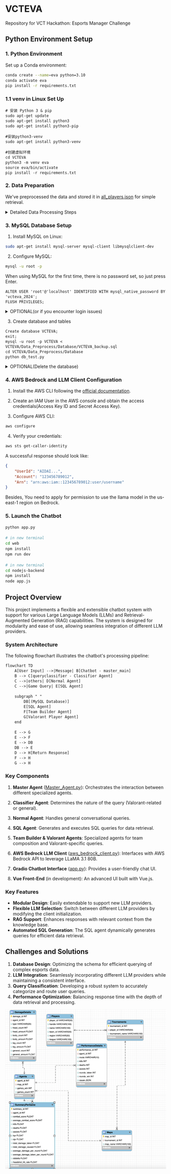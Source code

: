# VCTEVA
Repository for VCT Hackathon: Esports Manager Challenge

## Python Environment Setup

### 1. Python Environment

Set up a Conda environment:

```bash
conda create --name=eva python=3.10
conda activate eva
pip install -r requirements.txt
```


### 1.1 venv in Linux Set Up
```
# 安装 Python 3 & pip
sudo apt-get update
sudo apt-get install python3
sudo apt-get install python3-pip

#安装python3-venv
sudo apt-get install python3-venv

#创建虚拟环境
cd VCTEVA
python3 -m venv eva
source eva/bin/activate
pip install -r requirements.txt
```


### 2. Data Preparation

We've preprocessed the data and stored it in [all_players.json](/DATA/all_players.json) for simple retrieval.

<details>
<summary>Detailed Data Processing Steps</summary>

1. Download Dataset From AWS S3 Bucket

```bash
git clone https://github.com/Kleinpenny/VCTEVA.git
cd VCTEVA/Data_Preprocess/
python download_dataset.py
```

2. Preprocess the dataset:

```bash
python main.py
```

Our preprocessing pipeline involves:
- Extracting all unique players from all leagues/esports-data
- Iterating through all games to compile player statistics
- Aggregating data on agents, KDA, and other relevant metrics

3. The processed data is stored in [all_players.json](/DATA/all_players.json), containing comprehensive match data for all players.
</details>

### 3. MySQL Database Setup

1. Install MySQL on Linux:

```bash
sudo apt-get install mysql-server mysql-client libmysqlclient-dev
```

2. Configure MySQL:

```bash
mysql -u root -p
```
When using MySQL for the first time, there is no password set, so just press Enter.
```mysql
ALTER USER 'root'@'localhost' IDENTIFIED WITH mysql_native_password BY 'vcteva_2024';
FLUSH PRIVILEGES;
```
<details>
  <summary>OPTIONAL(or if you encounter login issues)</summary>

- If you need more users, you can create an account like 'admin' and set a password for it:

````mysql
CREATE USER 'admin'@'localhost' IDENTIFIED BY 'PASSWORD';
GRANT ALL PRIVILEGES ON *.* TO 'admin'@'localhost' WITH GRANT OPTION;
FLUSH PRIVILEGES;
````

- If you forget the password for the `root` or `admin` user，you can try the following steps to reset it:
  -  First, stop the MySQL service:
     ```bash
     sudo systemctl stop mysql
     ```
  - Then start MySQL in skip-grant-tables mode:
     ```bash
     sudo mysqld_safe --skip-grant-tables &
     ```
  - Log in to MySQL again, this time without a password:
    ```bash
    mysql -u root
    ```
    
  - Once logged in, reset the password for the `admin` or `root` user:
    ```mysql
    ALTER USER 'root'@'localhost' IDENTIFIED BY 'new_password';
    FLUSH PRIVILEGES;
    ```
  - Finally, restart the MySQL service:
    ```bash
    sudo systemctl start mysql
    ```
</details>

3. Create database and tables
```mysql
Create database VCTEVA;
exit;
mysql -u root -p VCTEVA < VCTEVA/Data_Preprocess/Database/VCTEVA_backup.sql
cd VCTEVA/Data_Preprocess/Database
python db_test.py
```

<details>
  <summary>OPTIONAL(Delete the database)</summary>
```sql
SET FOREIGN_KEY_CHECKS = 0;
USE VCTEVA;
DELETE FROM PerformanceDetails;
DELETE FROM Summary;
DELETE FROM Agents;
DELETE FROM Maps;
DELETE FROM Tournaments;
DELETE FROM Players;
DELETE FROM DamageDetails;
SET FOREIGN_KEY_CHECKS = 1;
```

</details>

### 4. AWS Bedrock and LLM Client Configuration

1. Install the AWS CLI following the [official documentation](https://docs.aws.amazon.com/cli/latest/userguide/getting-started-install.html).

2. Create an IAM User in the AWS console and obtain the access credentials(Access Key ID and Secret Access Key).

3. Configure AWS CLI:

```bash
aws configure
```

4. Verify your credentials:

```bash
aws sts get-caller-identity
```

A successful response should look like:

```json
{
    "UserId": "AIDAI...",
    "Account": "123456789012",
    "Arn": "arn:aws:iam::123456789012:user/username"
}
```
Besides, You need to apply for permission to use the llama model in the us-east-1 region on Bedrock.

### 5. Launch the Chatbot

```bash
python app.py

# in new terminal
cd web
npm install
npm run dev

# in new terminal
cd nodejs-backend
npm install
node app.js
```

## Project Overview

This project implements a flexible and extensible chatbot system with support for various Large Language Models (LLMs) and Retrieval-Augmented Generation (RAG) capabilities. The system is designed for modularity and ease of use, allowing seamless integration of different LLM providers.

### System Architecture

The following flowchart illustrates the chatbot's processing pipeline:

```mermaid
flowchart TD
    A[User Input] -->|Message| B[Chatbot - master_main]
    B --> C[queryclassifier - Classifier Agent]
    C -->|others| D[Normal Agent]
    C -->|Game Query| E[SQL Agent]
    
    subgraph " "
        DB[(MySQL Database)]
        E[SQL Agent]
        F[Team Builder Agent]
        G[Valorant Player Agent]
    end

    E --> G
    E --> F
    E --> DB
    DB --> E
    D --> H[Return Response]
    F --> H
    G --> H
```

### Key Components

1. **Master Agent** ([Master_Agent.py](/Chatbot/Master_Agent.py)): Orchestrates the interaction between different specialized agents.

2. **Classifier Agent**: Determines the nature of the query (Valorant-related or general).

3. **Normal Agent**: Handles general conversational queries.

4. **SQL Agent**: Generates and executes SQL queries for data retrieval.

5. **Team Builder & Valorant Agents**: Specialized agents for team composition and Valorant-specific queries.

6. **AWS Bedrock LLM Client** ([aws_bedrock_client.py](/llm/aws_bedrock.py)): Interfaces with AWS Bedrock API to leverage LLaMA 3.1 80B.

7. **Gradio Chatbot Interface** ([app.py](app.py)): Provides a user-friendly chat UI.

8. **Vue Front-End** (in development): An advanced UI built with Vue.js.

### Key Features

- **Modular Design**: Easily extendable to support new LLM providers.
- **Flexible LLM Selection**: Switch between different LLM providers by modifying the client initialization.
- **RAG Support**: Enhances responses with relevant context from the knowledge base.
- **Automated SQL Generation**: The SQL agent dynamically generates queries for efficient data retrieval.

## Challenges and Solutions

1. **Database Design**: Optimizing the schema for efficient querying of complex esports data.
2. **LLM Integration**: Seamlessly incorporating different LLM providers while maintaining a consistent interface.
3. **Query Classification**: Developing a robust system to accurately categorize and route user queries.
4. **Performance Optimization**: Balancing response time with the depth of data retrieval and processing.

![alt text](image.png)
